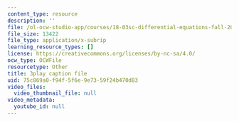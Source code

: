 ```yaml
---
content_type: resource
description: ''
file: /ol-ocw-studio-app/courses/18-03sc-differential-equations-fall-2011/75c869a0f94f5f6e9e7359f24b470d83_RzaB0t9dx0A.vtt
file_size: 13422
file_type: application/x-subrip
learning_resource_types: []
license: https://creativecommons.org/licenses/by-nc-sa/4.0/
ocw_type: OCWFile
resourcetype: Other
title: 3play caption file
uid: 75c869a0-f94f-5f6e-9e73-59f24b470d83
video_files:
  video_thumbnail_file: null
video_metadata:
  youtube_id: null
---
```

